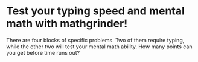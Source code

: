 <h1>Test your typing speed and mental math with mathgrinder!</h1>

There are four blocks of specific problems. Two of them require typing, while the other two will test your mental math ability. How many points can you get before time runs out?
